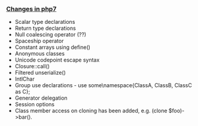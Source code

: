 ### [Changes in php7](http://php.net/manual/en/migration70.new-features.php)
 - Scalar type declarations
 - Return type declarations
 - Null coalescing operator (??)
 - Spaceship operator
 - Constant arrays using define()
 - Anonymous classes
 - Unicode codepoint escape syntax
 - Closure::call()
 - Filtered unserialize()
 - IntlChar
 - Group use declarations - use some\namespace\{ClassA, ClassB, ClassC as C};
 - Generator delegation
 - Session options
 - Class member access on cloning has been added, e.g. (clone $foo)->bar().
